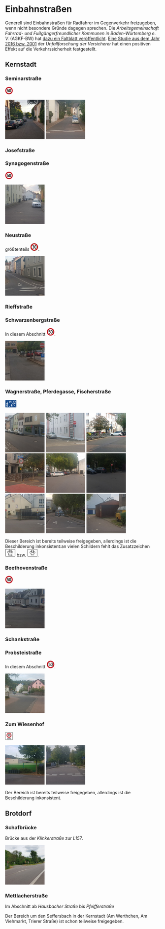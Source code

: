 # Einbahnstraßen

Generell sind Einbahnstraßen für Radfahrer im Gegenverkehr freizugeben, wenn nicht besondere Gründe dagegen sprechen.
Die *Arbeitsgemeinschaft Fahrrad- und Fußgängerfreundlicher Kommunen in Baden-Würtemberg e. V.* (AGKF-BW) hat [dazu ein Faltblatt veröffentlicht](https://www.agfk-bw.de/fileadmin/user_upload/Projekte/Faktenblaetter/AGFK_BW_Faktenblatt_Einbahnstrassen.pdf).
[Eine Studie aus dem Jahr 2016 bzw. 2001](https://udv.de/de/file/9673/download?token=UtmWZLB1) der *Unfallforschung der Versicherer* hat einen positiven Effekt auf die Verkehrssicherheit festgestellt.

## Kernstadt

### Seminarstraße

<img alt="50" src="signs/274.50.png" height="25"/>

<a href="media/seminarstr.jpg"><img alt="Seminarstraße" src="media/thumb-seminarstr.jpg"/></a>
<a href="media/20200919_181616.jpg"><img alt="Seminarstraße" src="media/thumb-20200919_181616.jpg"/></a>

### Josefstraße

### Synagogenstraße

<img alt="50" src="signs/274.50.png" height="25"/>

<a href="media/20200919_184031.jpg"><img alt="Synagogenstraße" src="media/thumb-20200919_184031.jpg"/></a>

### Neustraße
größtenteils <img alt="30" src="signs/274.30.png" height="25"/>.

<a href="media/20200919_190127.jpg"><img alt="Neustraße Ende" src="media/thumb-20200919_190127.jpg"/></a>

### Rieffstraße

### Schwarzenbergstraße

In diesem Abschnitt <img alt="50" src="signs/274.50.png" height="25"/>.

<a href="media/20200919_185036.jpg"><img alt="Schwarzenbergstraße" src="media/thumb-20200919_185036.jpg"/></a>

### Wagnerstraße, Pferdegasse, Fischerstraße

<img alt="verkehrsberuhigt" src="signs/325.1.png" height="25"/>

<a href="media/20200919_183742.jpg"><img alt="Neustraße/Pferdegasse" src="media/thumb-20200919_183742.jpg"/></a>
<a href="media/20200919_183919.jpg"><img alt="Pferdegasse" src="media/thumb-20200919_183919.jpg"/></a>
<a href="media/20200919_183017.jpg"><img alt="Am Werthchen Brücke Altstadt 1" src="media/thumb-20200919_183017.jpg"/></a>
<a href="media/20200919_183042.jpg"><img alt="Am Werthchen Brücke Altstadt 2" src="media/thumb-20200919_183042.jpg"/></a>
<a href="media/20200919_183208.jpg"><img alt="Am Werthchen/Wagnerstraße 1" src="media/thumb-20200919_183208.jpg"/></a>
<a href="media/20200919_183254.jpg"><img alt="Am Werthchen/Wagnerstraße 2" src="media/thumb-20200919_183254.jpg"/></a>
<a href="media/20200919_183633.jpg"><img alt="Am Werthchen/Wagnerstraße 3" src="media/thumb-20200919_183633.jpg"/></a>
<a href="media/20200919_183402.jpg"><img alt="Am Werthchen Ende" src="media/thumb-20200919_183402.jpg"/></a>
<a href="media/20200919_183524.jpg"><img alt="Am Seffersbach" src="media/thumb-20200919_183524.jpg"/></a>

Dieser Bereich ist bereits teilweise freigegeben, allerdings ist die Beschilderung inkonsistent:an vielen Schildern fehlt das Zusatzzeichen <img alt="1000-32" src="signs/1000-32.png" height="25"/> bzw. <img alt="1022-10" src="signs/1022-10.png" height="25"/>.

### Beethovenstraße
<img alt="50" src="signs/274.50.png" height="25"/>

<a href="media/20200919_181113.jpg"><img alt="Beethovenstraße" src="media/thumb-20200919_181113.jpg"/></a>

### Schankstraße

### Probsteistraße
In diesem Abschnitt <img alt="50" src="signs/274.50.png" height="25"/>.

<a href="media/20200919_184515.jpg"><img alt="Probsteistraße" src="media/thumb-20200919_184515.jpg"/></a>

### Zum Wiesenhof
<img alt="z30" src="signs/274.1.png" height="25"/>

<a href="media/20200919_181804.jpg"><img alt="Wiesenhof Inkonsistenz" src="media/thumb-20200919_181804.jpg"/></a>
<a href="media/20200919_181535.jpg"><img alt="Wiesenhof Ende" src="media/thumb-20200919_181535.jpg"/></a>

Der Bereich ist bereits teilweise freigegeben, allerdings ist die Beschilderung inkonsistent.

## Brotdorf

### Schafbrücke 
Brücke aus der *Klinkerstraße* zur *L157*.

<a href="media/mzg-bd-einbahnstrasse-2.jpg"><img alt="Schafbrücke Einbahnstraße" src="media/thumb-mzg-bd-einbahnstrasse-2.jpg"/></a>

### Mettlacherstraße
Im Abschnitt ab *Hausbacher Straße* bis *Pfeifferstraße*

Der Bereich um den Seffersbach in der Kernstadt (Am Werthchen, Am Viehmarkt, Trierer Straße) ist schon teilweise freigegeben.

